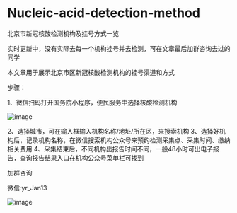 # Nucleic-acid-detection-method
北京市新冠核酸检测机构及挂号方式一览

实时更新中，没有实际去每一个机构挂号并去检测，可在文章最后加群咨询去过的同学

本文章用于展示北京市区新冠核酸检测机构的挂号渠道和方式

步骤：

1、微信扫码打开国务院小程序，便民服务中选择核酸检测机构

![image](https://github.com/yj-zhu/Nucleic-acid-detection-method/blob/master/WechatIMG3.jpeg)

2、选择城市，可在输入框输入机构名称/地址/所在区，来搜索机构
3、选择好机构后，记录机构名称，在微信搜索机构公众号来预约检测采集点、采集时间、缴纳相关费用
4、采集结束后，不同机构出报告时间不同，一般48小时可出电子报告，查询报告结果入口在机构公众号菜单栏可找到

加群咨询

微信:yr_Jan13

![image](https://github.com/yj-zhu/Nucleic-acid-detection-method/blob/master/WechatIMG4.jpeg)
